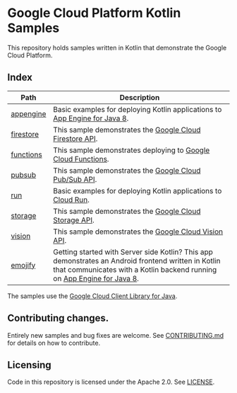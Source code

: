 # Google Cloud Platform Kotlin Samples

This repository holds samples written in Kotlin that demonstrate the Google
Cloud Platform.

## Index

|Path|Description|
|---|---|
|[appengine](appengine)|Basic examples for deploying Kotlin applications to [App Engine for Java 8][appengine].|
|[firestore](firestore)|This sample demonstrates the [Google Cloud Firestore API][firestore-api].|
|[functions](functions)|This sample demonstrates deploying to [Google Cloud Functions][functions].|
|[pubsub](pubsub)|This sample demonstrates the [Google Cloud Pub/Sub API][pubsub-api].|
|[run](run)|Basic examples for deploying Kotlin applications to [Cloud Run][run].|
|[storage](storage)|This sample demonstrates the [Google Cloud Storage API][storage-api].|
|[vision](vision)|This sample demonstrates the [Google Cloud Vision API][vision-api].|
|[emojify](getting-started/android-with-appengine)|Getting started with Server side Kotlin? This app demonstrates an Android frontend written in Kotlin that communicates with a Kotlin backend running on [App Engine for Java 8][appengine].|

The samples use the [Google Cloud Client Library for Java][google-cloud-java].

## Contributing changes.

Entirely new samples and bug fixes are welcome. See [CONTRIBUTING.md](CONTRIBUTING.md) for details on how to contribute.

## Licensing

Code in this repository is licensed under the Apache 2.0. See [LICENSE](LICENSE).

[appengine]: https://cloud.google.com/appengine/docs/standard/java/runtime-java8
[storage-api]: https://cloud.google.com/storage/
[vision-api]: https://cloud.google.com/vision/
[pubsub-api]: https://cloud.google.com/pubsub/
[run]: https://cloud.google.com/run/
[firestore-api]: https://cloud.google.com/firestore/
[functions]: https://cloud.google.com/functions/
[google-cloud-java]: https://googlecloudplatform.github.io/google-cloud-java
